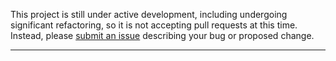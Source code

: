 
This project is still under active development, including undergoing
significant refactoring, so it is not accepting pull requests at this time.
Instead, please
[submit an issue](https://github.com/karenetheridge/Mojolicious-Plugin-OpenAPI-Modern/issues/new)
describing your bug or proposed change.

-------------------------
